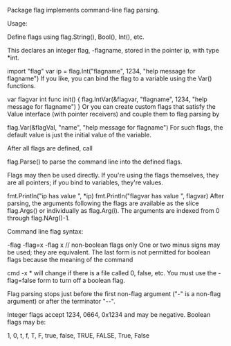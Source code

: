 Package flag implements command-line flag parsing.

Usage:

Define flags using flag.String(), Bool(), Int(), etc.

This declares an integer flag, -flagname, stored in the pointer ip, with type *int.

import "flag"
var ip = flag.Int("flagname", 1234, "help message for flagname")
If you like, you can bind the flag to a variable using the Var() functions.

var flagvar int
func init() {
	flag.IntVar(&flagvar, "flagname", 1234, "help message for flagname")
}
Or you can create custom flags that satisfy the Value interface (with pointer receivers) and couple them to flag parsing by

flag.Var(&flagVal, "name", "help message for flagname")
For such flags, the default value is just the initial value of the variable.

After all flags are defined, call

flag.Parse()
to parse the command line into the defined flags.

Flags may then be used directly. If you're using the flags themselves, they are all pointers; if you bind to variables, they're values.

fmt.Println("ip has value ", *ip)
fmt.Println("flagvar has value ", flagvar)
After parsing, the arguments following the flags are available as the slice flag.Args() or individually as flag.Arg(i). The arguments are indexed from 0 through flag.NArg()-1.

Command line flag syntax:

-flag
-flag=x
-flag x  // non-boolean flags only
One or two minus signs may be used; they are equivalent. The last form is not permitted for boolean flags because the meaning of the command

cmd -x *
will change if there is a file called 0, false, etc. You must use the -flag=false form to turn off a boolean flag.

Flag parsing stops just before the first non-flag argument ("-" is a non-flag argument) or after the terminator "--".

Integer flags accept 1234, 0664, 0x1234 and may be negative. Boolean flags may be:

1, 0, t, f, T, F, true, false, TRUE, FALSE, True, False